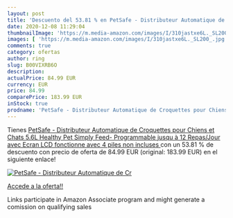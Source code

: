 ```yaml
---
layout: post
title: 'Descuento del 53.81 % en PetSafe - Distributeur Automatique de Cr'
date: 2020-12-08 11:29:04
thumbnailImage: 'https://m.media-amazon.com/images/I/310jastxe6L._SL200_.jpg'
images: [ 'https://m.media-amazon.com/images/I/310jastxe6L._SL200_.jpg' ]
comments: true
category: ofertas
author: ring
slug: B00VIXRB6O
description:
actualPrice: 84.99 EUR
currency: EUR
price: 84.99
comparePrice: 183.99 EUR
inStock: true
prodname: 'PetSafe - Distributeur Automatique de Croquettes pour Chiens et Chats 5.6L Healthy Pet Simply Feed- Programmable jusqu à 12 Repas/Jour avec Ecran LCD  fonctionne avec 4 piles  non incluses '
---
```


Tienes [PetSafe - Distributeur Automatique de Croquettes pour Chiens et Chats 5.6L Healthy Pet Simply Feed- Programmable jusqu à 12 Repas/Jour avec Ecran LCD  fonctionne avec 4 piles  non incluses ](https://www.amazon.fr/dp/B00VIXRB6O/?tag=tolees0d-21) con un 53.81 % de descuento con precio de oferta de 84.99 EUR (original: 183.99 EUR) en el siguiente enlace!

[![PetSafe - Distributeur Automatique de Cr](https://m.media-amazon.com/images/I/310jastxe6L._SL200_.jpg)](https://www.amazon.fr/dp/B00VIXRB6O/?tag=tolees0d-21)

[Accede a la oferta!!](https://www.amazon.fr/dp/B00VIXRB6O/?tag=tolees0d-21)

Links participate in Amazon Associate program and might generate a comission on qualifying sales


